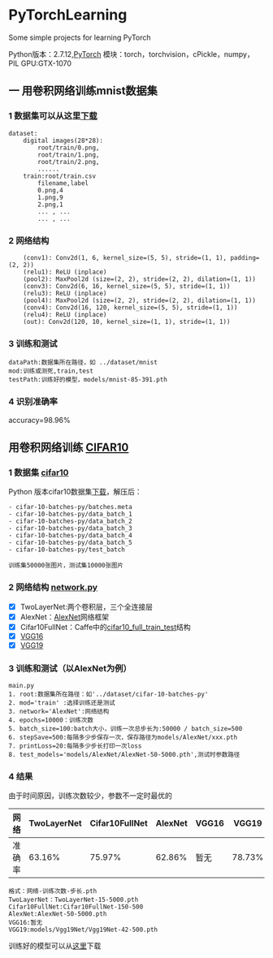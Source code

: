 # PyTorchLearning
Some simple projects for learning PyTorch

Python版本：2.7.12,[PyTorch](http://pytorch.org/)
模块：torch，torchvision，cPickle，numpy，PIL
GPU:GTX-1070

## 一 用卷积网络训练mnist数据集
### 1 数据集可以从这里[下载](https://pan.baidu.com/s/1jImSbps)

```
dataset:
    digital images(28*28):
        root/train/0.png,
        root/train/1.png,
        root/train/2.png,
        ......
    train:root/train.csv
        filename,label
        0.png,4
        1.png,9
        2.png,1
        ... , ...
        ... , ...
```

### 2 网络结构

```
    (conv1): Conv2d(1, 6, kernel_size=(5, 5), stride=(1, 1), padding=(2, 2))
    (relu1): ReLU (inplace)
    (pool2): MaxPool2d (size=(2, 2), stride=(2, 2), dilation=(1, 1))
    (conv3): Conv2d(6, 16, kernel_size=(5, 5), stride=(1, 1))
    (relu3): ReLU (inplace)
    (pool4): MaxPool2d (size=(2, 2), stride=(2, 2), dilation=(1, 1))
    (conv4): Conv2d(16, 120, kernel_size=(5, 5), stride=(1, 1))
    (relu4): ReLU (inplace)
    (out): Conv2d(120, 10, kernel_size=(1, 1), stride=(1, 1))

```
### 3 训练和测试

```
dataPath:数据集所在路径，如 ../dataset/mnist
mod:训练或测死,train,test
testPath:训练好的模型，models/mnist-85-391.pth

```
### 4 识别准确率
accuracy=98.96%

## 用卷积网络训练 [CIFAR10](http://www.cs.toronto.edu/~kriz/cifar.html) 

### 1 数据集 [cifar10](http://www.cs.toronto.edu/~kriz/cifar.html)
Python 版本cifar10数据集[下载](http://www.cs.toronto.edu/~kriz/cifar-10-python.tar.gz)，解压后：

```
- cifar-10-batches-py/batches.meta
- cifar-10-batches-py/data_batch_1
- cifar-10-batches-py/data_batch_2
- cifar-10-batches-py/data_batch_3
- cifar-10-batches-py/data_batch_4
- cifar-10-batches-py/data_batch_5
- cifar-10-batches-py/test_batch

训练集50000张图片，测试集10000张图片
```


### 2 网络结构 [network.py](https://github.com/songh1024/PyTorchLearning/blob/master/cifar10/network.py)
- [x] TwoLayerNet:两个卷积层，三个全连接层
- [x] AlexNet：[AlexNet](https://github.com/BVLC/caffe/tree/master/models/bvlc_alexnet)网络框架
- [x] Cifar10FullNet：Caffe中的[cifar10_full_train_test](https://github.com/BVLC/caffe/blob/master/examples/cifar10/cifar10_full_train_test.prototxt)结构
- [x] [VGG16](https://gist.github.com/ksimonyan/211839e770f7b538e2d8)
- [x] [VGG19](https://gist.github.com/ksimonyan/3785162f95cd2d5fee77#file-readme-md)

### 3 训练和测试（以AlexNet为例）

```
main.py
1. root:数据集所在路径：如'../dataset/cifar-10-batches-py'
2. mod='train' :选择训练还是测试
3. network='AlexNet':网络结构
4. epochs=10000：训练次数
5. batch_size=100:batch大小，训练一次总步长为:50000 / batch_size=500
6. stepSave=500:每隔多少步保存一次，保存路径为models/AlexNet/xxx.pth
7. printLoss=20:每隔多少步长打印一次loss
8. test_models='models/AlexNet/AlexNet-50-5000.pth',测试时参数路径
```
### 4 结果
由于时间原因，训练次数较少，参数不一定时最优的

网络 | TwoLayerNet | Cifar10FullNet | AlexNet | VGG16 | VGG19
---|---|---|--- |--- |---
准确率 | 63.16% | 75.97% | 62.86% | 暂无 |78.73%


```
格式：网络-训练次数-步长.pth
TwoLayerNet：TwoLayerNet-15-5000.pth
Cifar10FullNet:Cifar10FullNet-150-500
AlexNet:AlexNet-50-5000.pth
VGG16:暂无
VGG19:models/Vgg19Net/Vgg19Net-42-500.pth

```
训练好的模型可以从[这里](http://pan.baidu.com/s/1o8lxUPk)下载
